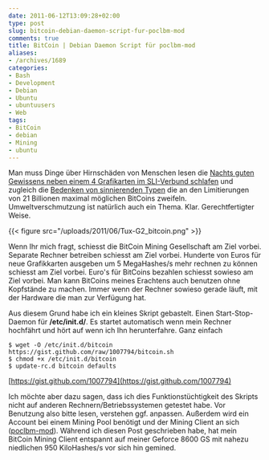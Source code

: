 ```yaml
---
date: 2011-06-12T13:09:28+02:00
type: post
slug: bitcoin-debian-daemon-script-fur-poclbm-mod
comments: true
title: BitCoin | Debian Daemon Script für poclbm-mod
aliases:
- /archives/1689
categories:
- Bash
- Development
- Debian
- Ubuntu
- ubuntuusers
- Web
tags:
- BitCoin
- debian
- Mining
- ubuntu
---
```


Man muss Dinge über Hirnschäden von Menschen lesen die [Nachts guten Gewissens neben einem 4 Grafikarten im SLI-Verbund schlafen](http://www.bitcoinminingaccidents.com/?p=196) und zugleich die [Bedenken von sinnierenden Typen](http://tav.espians.com/why-bitcoin-will-fail-as-a-currency.html) die an den Limitierungen von 21 Billionen maximal möglichen BitCoins zweifeln. Umweltverschmutzung ist natürlich auch ein Thema. Klar. Gerechtfertigter Weise.

{{< figure src="/uploads/2011/06/Tux-G2_bitcoin.png" >}}

Wenn Ihr mich fragt, schiesst die BitCoin Mining Gesellschaft am Ziel vorbei. Separate Rechner betreiben schiesst am Ziel vorbei. Hunderte von Euros für neue Grafikkarten ausgeben um 5 MegaHashes/s mehr rechnen zu können schiesst am Ziel vorbei. Euro's für BitCoins bezahlen schiesst sowieso am Ziel vorbei. Man kann BitCoins meines Erachtens auch benutzen ohne Kopfstände zu machen. Immer wenn der Rechner sowieso gerade läuft, mit der Hardware die man zur Verfügung hat.

Aus diesem Grund habe ich ein kleines Skript gebastelt. Einen Start-Stop-Daemon für **/etc/init.d/**. Es startet automatisch wenn mein Rechner hochfährt und hört auf wenn ich Ihn herunterfahre. Ganz einfach

```
$ wget -O /etc/init.d/bitcoin https://gist.github.com/raw/1007794/bitcoin.sh
$ chmod +x /etc/init.d/bitcoin
$ update-rc.d bitcoin defaults
```




[https://gist.github.com/1007794](https://gist.github.com/1007794)

Ich möchte aber dazu sagen, dass ich dies Funktionstüchtigkeit des Skripts nicht auf anderen Rechnern/Betriebssystemen getestet habe. Vor Benutzung also bitte lesen, verstehen ggf. anpassen. Außerdem wird ein Account bei einem Mining Pool benötigt und der Mining Client an sich ([poclbm-mod](https://en.bitcoin.it/wiki/Poclbm-mod)). Während ich diesen Post geschrieben habe, hat mein BitCoin Mining Client entspannt auf meiner Geforce 8600 GS mit nahezu niedlichen 950 KiloHashes/s vor sich hin gemined.
